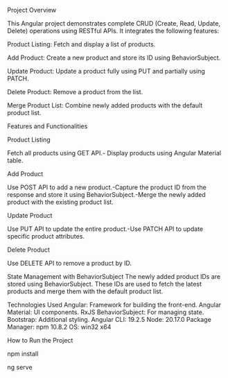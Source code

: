 Project Overview

This Angular project demonstrates complete CRUD (Create, Read, Update, Delete) operations using RESTful APIs. It integrates the following features:

Product Listing: Fetch and display a list of products.

Add Product: Create a new product and store its ID using BehaviorSubject.

Update Product: Update a product fully using PUT and partially using PATCH.

Delete Product: Remove a product from the list.

Merge Product List: Combine newly added products with the default product list.

Features and Functionalities

Product Listing

Fetch all products using GET API.- Display products using Angular Material table.

Add Product

Use POST API to add a new product.-Capture the product ID from the response and store it using BehaviorSubject.-Merge the newly added product with the existing product list.

Update Product

Use PUT API to update the entire product.-Use PATCH API to update specific product attributes.

Delete Product

Use DELETE API to remove a product by ID.


State Management with BehaviorSubject
The newly added product IDs are stored using BehaviorSubject.
These IDs are used to fetch the latest products and merge them with the default product list.

Technologies Used
Angular: Framework for building the front-end.
Angular Material: UI components.
RxJS BehaviorSubject: For managing state.
Bootstrap: Additional styling.
Angular CLI: 19.2.5
Node: 20.17.0
Package Manager: npm 10.8.2
OS: win32 x64

How to Run the Project

npm install

ng serve
